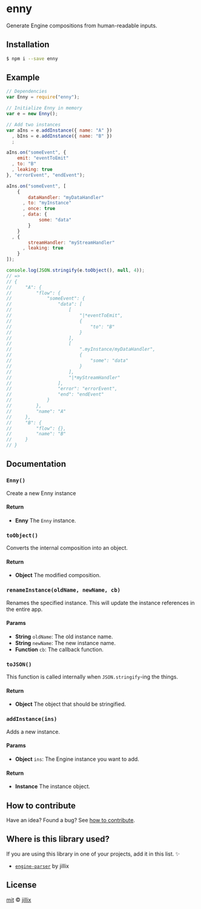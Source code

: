 # enny

Generate Engine compositions from human-readable inputs.

## Installation

```sh
$ npm i --save enny
```

## Example

```js
// Dependencies
var Enny = require("enny");

// Initialize Enny in memory
var e = new Enny();

// Add two instances
var aIns = e.addInstance({ name: "A" })
  , bIns = e.addInstance({ name: "B" })
  ;

aIns.on("someEvent", {
    emit: "eventToEmit"
  , to: "B"
  , leaking: true
}, "errorEvent", "endEvent");

aIns.on("someEvent", [
    {
        dataHandler: "myDataHandler"
      , to: "myInstance"
      , once: true
      , data: {
            some: "data"
        }
    }
  , {
        streamHandler: "myStreamHandler"
      , leaking: true
    }
]);

console.log(JSON.stringify(e.toObject(), null, 4));
// =>
// {
//     "A": {
//         "flow": {
//             "someEvent": {
//                 "data": [
//                     [
//                         "|*eventToEmit",
//                         {
//                             "to": "B"
//                         }
//                     ],
//                     [
//                         ".myInstance/myDataHandler",
//                         {
//                             "some": "data"
//                         }
//                     ],
//                     "|*myStreamHandler"
//                 ],
//                 "error": "errorEvent",
//                 "end": "endEvent"
//             }
//         },
//         "name": "A"
//     },
//     "B": {
//         "flow": {},
//         "name": "B"
//     }
// }
```

## Documentation

### `Enny()`
Create a new Enny instance

#### Return
- **Enny** The `Enny` instance.

### `toObject()`
Converts the internal composition into an object.

#### Return
- **Object** The modified composition.

### `renameInstance(oldName, newName, cb)`
Renames the specified instance. This will update the instance references in the entire app.

#### Params
- **String** `oldName`: The old instance name.
- **String** `newName`: The new instance name.
- **Function** `cb`: The callback function.

### `toJSON()`
This function is called internally when `JSON.stringify`-ing the things.

#### Return
- **Object** The object that should be stringified.

### `addInstance(ins)`
Adds a new instance.

#### Params
- **Object** `ins`: The Engine instance you want to add.

#### Return
- **Instance** The instance object.

## How to contribute
Have an idea? Found a bug? See [how to contribute][contributing].

## Where is this library used?
If you are using this library in one of your projects, add it in this list. :sparkles:

 - [`engine-parser`](https://github.com/IonicaBizau/engine-parser) by jillix

## License

[mit][license] © [jillix][website]

[license]: http://showalicense.com/?fullname=jillix%20%3Ccontact%40jillix.com%3E%20(http%3A%2F%2Fjillix.com)&year=2015#license-mit
[website]: http://jillix.com
[contributing]: /CONTRIBUTING.md
[docs]: /DOCUMENTATION.md